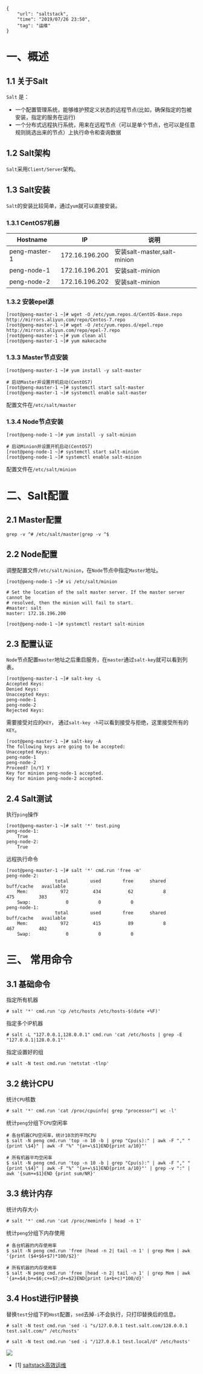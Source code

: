 ```
{
    "url": "saltstack",
    "time": "2019/07/26 23:50",
    "tag": "运维"
}
```

# 一、概述

## 1.1 关于Salt

`Salt` 是：

- 一个配置管理系统，能够维护预定义状态的远程节点(比如，确保指定的包被安装，指定的服务在运行)
- 一个分布式远程执行系统，用来在远程节点（可以是单个节点，也可以是任意规则挑选出来的节点）上执行命令和查询数据

## 1.2 Salt架构

`Salt`采用`Client/Server`架构。

## 1.3 Salt安装

`Salt`的安装比较简单，通过`yum`就可以直接安装。

### 1.3.1 CentOS7机器

| Hostname      | IP             | 说明                        |
| ------------- | -------------- | --------------------------- |
| peng-master-1 | 172.16.196.200 | 安装salt-master,salt-minion |
| peng-node-1   | 172.16.196.201 | 安装salt-minion             |
| peng-node-2   | 172.16.196.202 | 安装salt-minion             |

### 1.3.2 安装epel源

```
[root@peng-master-1 ~]# wget -O /etc/yum.repos.d/CentOS-Base.repo http://mirrors.aliyun.com/repo/Centos-7.repo
[root@peng-master-1 ~]# wget -O /etc/yum.repos.d/epel.repo http://mirrors.aliyun.com/repo/epel-7.repo
[root@peng-master-1 ~]# yum clean all
[root@peng-master-1 ~]# yum makecache
```

### 1.3.3 Master节点安装

```
[root@peng-master-1 ~]# yum install -y salt-master

# 启动Master并设置开机启动(CentOS7)
[root@peng-master-1 ~]# systemctl start salt-master
[root@peng-master-1 ~]# systemctl enable salt-master
```

配置文件在`/etc/salt/master`

### 1.3.4 Node节点安装

```
[root@peng-node-1 ~]# yum install -y salt-minion

# 启动Minion并设置开机启动(CentOS7)
[root@peng-node-1 ~]# systemctl start salt-minion
[root@peng-node-1 ~]# systemctl enable salt-minion
```

配置文件在`/etc/salt/minion`

# 二、Salt配置

## 2.1 Master配置

```
grep -v ^# /etc/salt/master|grep -v ^$
```

## 2.2 Node配置

调整配置文件`/etc/salt/minion`，在`Node`节点中指定`Master`地址。

```
[root@peng-node-1 ~]# vi /etc/salt/minion

# Set the location of the salt master server. If the master server cannot be
# resolved, then the minion will fail to start.
#master: salt
master: 172.16.196.200

[root@peng-node-1 ~]# systemctl restart salt-minion
```



## 2.3 配置认证

`Node`节点配置`master`地址之后重启服务，在`master`通过`salt-key`就可以看到列表。

```
[root@peng-master-1 ~]# salt-key -L
Accepted Keys:
Denied Keys:
Unaccepted Keys:
peng-node-1
peng-node-2
Rejected Keys:
```

需要接受对应的`KEY`， 通过`salt-key -h`可以看到接受与拒绝，这里接受所有的`KEY`。

```
[root@peng-master-1 ~]# salt-key -A
The following keys are going to be accepted:
Unaccepted Keys:
peng-node-1
peng-node-2
Proceed? [n/Y] Y
Key for minion peng-node-1 accepted.
Key for minion peng-node-2 accepted.
```

## 2.4 Salt测试

执行`ping`操作

```
[root@peng-master-1 ~]# salt '*' test.ping
peng-node-1:
    True
peng-node-2:
    True
```

远程执行命令

```
[root@peng-master-1 ~]# salt '*' cmd.run 'free -m'
peng-node-2:
                  total        used        free      shared  buff/cache   available
    Mem:            972         434          62           8         475         383
    Swap:             0           0           0
peng-node-1:
                  total        used        free      shared  buff/cache   available
    Mem:            972         415          89           8         467         402
    Swap:             0           0           0
```

# 三、 常用命令

## 3.1 基础命令

指定所有机器

```
# salt '*' cmd.run 'cp /etc/hosts /etc/hosts-$(date +%F)'
```

指定多个IP机器

```
# salt -L "127.0.0.1,128.0.0.1" cmd.run 'cat /etc/hosts | grep -E "127.0.0.1|128.0.0.1"'
```

指定设置好的组

```
# salt -N test cmd.run 'netstat -tlnp'
```

## 3.2 统计CPU

统计`CPU`核数

```
# salt '*' cmd.run 'cat /proc/cpuinfo| grep "processor"| wc -l'
```

统计`peng`分组下`CPU`空闲率

```
# 各台机器CPU空闲率，统计10次的平均CPU
$ salt -N peng cmd.run 'top -n 10 -b | grep "Cpu(s):" | awk -F "," "{print \$4}" | awk -F "%" "{a+=\$1}END{print a/10}"'

# 所有机器平均空闲率
$ salt -N peng cmd.run 'top -n 10 -b | grep "Cpu(s):" | awk -F "," "{print \$4}" | awk -F "%" "{a+=\$1}END{print a/10}"' | grep -v ":" | awk '{sum+=$1}END {print sum/NR}'
```

## 3.3 统计内存

统计内存大小

```
# salt '*' cmd.run 'cat /proc/meminfo | head -n 1'
```

统计`peng`分组下内存使用

```
# 各台机器的内存使用率
$ salt -N peng cmd.run 'free |head -n 2| tail -n 1' | grep Mem | awk '{print ($4+$6+$7)*100/$2}'

# 所有机器的内存使用率
$ salt -N peng cmd.run 'free |head -n 2| tail -n 1' | grep Mem | awk '{a+=$4;b+=$6;c+=$7;d+=$2}END{print (a+b+c)*100/d}'
```

## 3.4 Host进行IP替换

替换`test`分组下的`Host`配置，`sed`去掉`-i`不会执行，只打印替换后的信息。

```
# salt -N test cmd.run 'sed -i "s/127.0.0.1 test.salt.com/128.0.0.1 test.salt.com/" /etc/hosts'

# salt -N test cmd.run 'sed -i "/127.0.0.1 test.local/d" /etc/hosts'
```



![](../../static/uploads/saltstack.png)

- [1] [saltstack高效运维](https://www.cnblogs.com/xintiao-/p/10380656.html)

